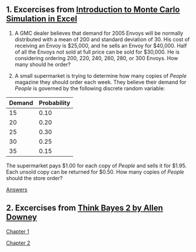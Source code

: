 ## 1. Excercises from [Introduction to Monte Carlo Simulation in Excel](https://support.microsoft.com/en-us/office/introduction-to-monte-carlo-simulation-in-excel-64c0ba99-752a-4fa8-bbd3-4450d8db16f1)

1. A GMC dealer believes that demand for 2005 Envoys will be normally distributed with a mean of 200 and standard deviation of 30. His cost of receiving an Envoy is $25,000, and he sells an Envoy for $40,000. Half of all the Envoys not sold at full price can be sold for $30,000. He is considering ordering 200, 220, 240, 260, 280, or 300 Envoys. How many should he order?

2. A small supermarket is trying to determine how many copies of *People* magazine they should order each week. They believe their demand for *People* is governed by the following discrete random variable:

| Demand | Probability|
|---|---|
|15 | 0.10 |
|20|0.20|
|25|0.30|
|30|0.25|
|35|0.15|

The supermarket pays $1.00 for each copy of *People* and sells it for $1.95. Each unsold copy can be returned for $0.50. How many copies of *People* should the store order?

[Answers](https://github.com/MCollins87/MSC_EnterpriseIT/raw/refs/heads/main/SRM/RiskModelling/MonteCarloExercise.xlsx)


## 2. Excercises from [Think Bayes 2 by Allen Downey](https://allendowney.github.io/ThinkBayes2/)

[Chapter 1](chap01.md)

[Chapter 2](./chap02.ipynb)
